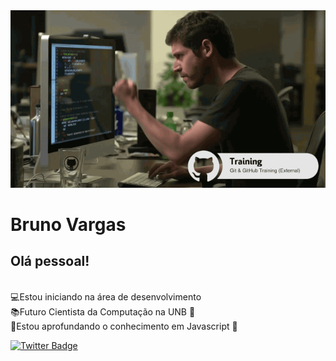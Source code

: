 <img width = "auto" src = "https://github.com/BrunoVarg/BrunoVarg/blob/master/funcionou.gif">

# Bruno Vargas

## Olá pessoal!

</br>:computer:Estou iniciando na área de desenvolvimento
</br>:books:Futuro Cientista da Computação na UNB :school:
</br>:open_file_folder:Estou aprofundando o conhecimento em Javascript :yellow_heart:

[![Twitter Badge](https://img.shields.io/twitter/follow/obrunovargas?style=social)](https://twitter.com/intent/follow?screen_name=obrunovargas)
<i class="fab fa-linkedin"></i>
